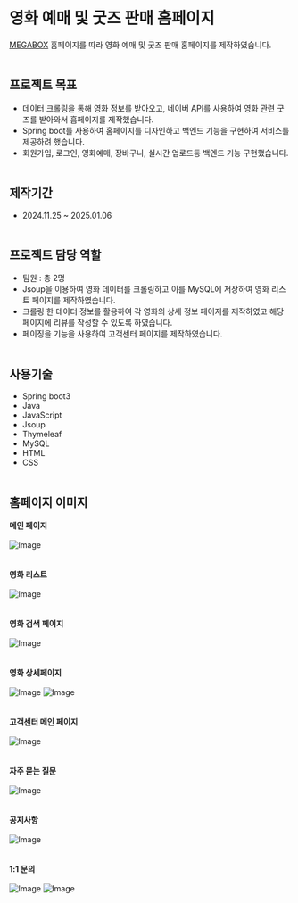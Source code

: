 # 영화 예매 및 굿즈 판매 홈페이지
[MEGABOX](https://www.megabox.co.kr/?NaPm=ct%3Dm9zn011t%7Cci%3Dcheckout%7Ctr%3Dds%7Ctrx%3Dnull%7Chk%3Dda178c1814fed8dbb20714e5f5a716b44f7a913b) 홈페이지를 따라 영화 예매 및 굿즈 판매 홈페이지를 제작하였습니다.
<br><br>
## 프로젝트 목표
- 데이터 크롤링을 통해 영화 정보를 받아오고, 네이버 API를 사용하여 영화 관련 굿즈를 받아와서 홈페이지를 제작했습니다.
- Spring boot를 사용하여 홈페이지를 디자인하고 백엔드 기능을 구현하여 서비스를 제공하려 했습니다.
- 회원가입, 로그인, 영화예매, 장바구니, 실시간 업로드등 백엔드 기능 구현했습니다. 
<br><br>
## 제작기간
- 2024.11.25 ~ 2025.01.06
<br><br>
## 프로젝트 담당 역할
- 팀원 : 총 2명
- Jsoup을 이용하여 영화 데이터를 크롤링하고 이를 MySQL에 저장하여 영화 리스트 페이지를 제작하였습니다.
- 크롤링 한 데이터 정보를 활용하여 각 영화의 상세 정보 페이지를 제작하였고 해당 페이지에 리뷰를 작성할 수 있도록 하였습니다.
- 페이징을 기능을 사용하여 고객센터 페이지를 제작하였습니다.
<br><br>
## 사용기술
- Spring boot3
- Java
- JavaScript
- Jsoup
- Thymeleaf
- MySQL
- HTML
- CSS
<br><br>
## 홈페이지 이미지

**메인 페이지**
<br><br>
![Image](https://github.com/user-attachments/assets/281ecc57-cee7-4b0d-8d65-ebbcb83ab734)
<br><br><br>
**영화 리스트**
<br><br>
![Image](https://github.com/user-attachments/assets/46346ee7-c5bb-48c6-a1eb-26db28f9adbc)
<br><br><br>
**영화 검색 페이지**
<br><br>
![Image](https://github.com/user-attachments/assets/6a6f0496-f72e-453e-8843-ee4e7b5ab490)
<br><br><br>
**영화 상세페이지**
<br><br>
![Image](https://github.com/user-attachments/assets/267205b7-22de-4148-a3d8-2fdf558782c0)
![Image](https://github.com/user-attachments/assets/35c69af6-667c-4418-9b23-e2da037d7d89)
<br><br><br>
**고객센터 메인 페이지**
<br><br>
![Image](https://github.com/user-attachments/assets/eba5955e-7dfe-4553-94a7-f5e456b5235d)
<br><br><br>
**자주 묻는 질문**
<br><br>
![Image](https://github.com/user-attachments/assets/723999be-f9af-42ec-b6c2-c16196b01b40)
<br><br><br>
**공지사항**
<br><br>
![Image](https://github.com/user-attachments/assets/56341364-16f4-4cb2-a3df-5dc1a790b5cf)
<br><br><br>
**1:1 문의**
<br><br>
![Image](https://github.com/user-attachments/assets/2b93ca77-b011-4871-a248-d08d1be818a8)
![Image](https://github.com/user-attachments/assets/ffdd9081-e0ec-4e20-b383-a0a38ab668c6)
